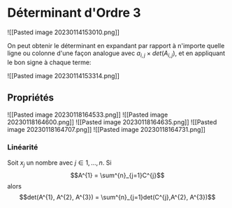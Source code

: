 
# Déterminant d'Ordre 3
![[Pasted image 20230114153010.png]]

On peut obtenir le déterminant en expandant par rapport à n'importe quelle ligne ou colonne d'une façon analogue avec $a_{i,j} \times det(A_{i,j})$, et en appliquant le bon signe à chaque terme:

![[Pasted image 20230114153314.png]]

## Propriétés
![[Pasted image 20230118164533.png]]
![[Pasted image 20230118164600.png]]
![[Pasted image 20230118164635.png]]
![[Pasted image 20230118164707.png]]
![[Pasted image 20230118164731.png]]

### Linéarité
Soit $x_{j}$ un nombre avec $j\in {1,\dots , n}$.
Si $$A^{1} = \sum^{n}_{j=1}C^{j}$$ alors $$det(A^{1}, A^{2}, A^{3}) = \sum^{n}_{j=1}det(C^{j},A^{2}, A^{3})$$